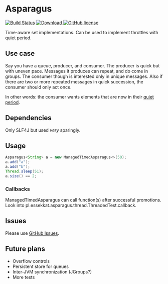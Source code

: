 # Asparagus
[![Build Status](https://travis-ci.org/ekamil/asparagus.svg)](https://travis-ci.org/ekamil/asparagus)
[ ![Download](https://api.bintray.com/packages/ekamil/maven/pl.essekkat.asparagus/images/download.svg) ](https://bintray.com/ekamil/maven/pl.essekkat.asparagus/_latestVersion)
[![GitHub license](https://img.shields.io/github/license/ekamil/asparagus.svg)](http://ekamil.mit-license.org/)


Time-aware set implementations. Can be used to implement throttles with quiet period.

## Use case

Say you have a queue, producer, and consumer. The producer is quick but with uneven pace.
Messages it produces can repeat, and do come in groups.
The consumer though is interested only in unique messages.
Also if there are two or more repeated messages in quick succession, the consumer should only act once.

In other words: the consumer wants elements that are now in their [quiet period](http://jenkins-ci.org/content/quiet-period-feature).

## Dependencies

Only SLF4J but used *very* sparingly.

## Usage

~~~~ java
Asparagus<String> a = new ManagedTimedAsparagus<>(50);
a.add("a");
a.add("b");
Thread.sleep(51);
a.size() == 2;
~~~~

### Callbacks

ManagedTimedAsparagus can call function(s) after successful promotions.
Look into pl.essekkat.asparagus.thread.ThreadedTest.callback.

## Issues

Please use [GitHub Issues](https://github.com/ekamil/asparagus/issues).

## Future plans

 * Overflow controls
 * Persistent store for queues
 * Inter-JVM synchronization (JGroups?)
 * More tests
